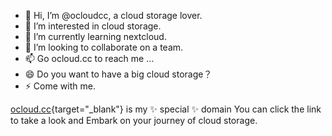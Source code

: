 - 👋 Hi, I’m @ocloudcc, a cloud storage lover.
- 👀 I’m interested in cloud storage.
- 🌱 I’m currently learning nextcloud.
- 💞️ I’m looking to collaborate on a team.
- 📫 Go ocloud.cc to reach me ...
- 😄 Do you want to have a big cloud storage？
- ⚡ Come with me.


[ocloud.cc](https://ocloud.cc){target="_blank"} is my ✨ special ✨ domain
You can click the link to take a look and Embark on your journey of cloud storage.

